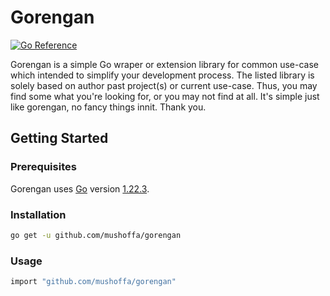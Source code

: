 # Gorengan

[![Go Reference](https://pkg.go.dev/badge/github.com/mushoffa/gorengan.svg)](https://pkg.go.dev/github.com/mushoffa/gorengan)

Gorengan is a simple Go wraper or extension library for common use-case which intended to simplify your development process. The listed library is solely based on author past project(s) or current use-case. Thus, you may find some what you're looking for, or you may not find at all. It's simple just like gorengan, no fancy things innit. Thank you.

## Getting Started
### Prerequisites
Gorengan uses [Go](https://golang.org/doc/install) version [1.22.3](https://go.dev/doc/devel/release#go1.22.3).

### Installation
```sh
go get -u github.com/mushoffa/gorengan
```
### Usage
```sh
import "github.com/mushoffa/gorengan"
```